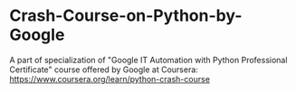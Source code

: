 # Crash-Course-on-Python-by-Google
A part of specialization of "Google IT Automation with Python Professional Certificate" course offered by Google at Coursera: https://www.coursera.org/learn/python-crash-course












